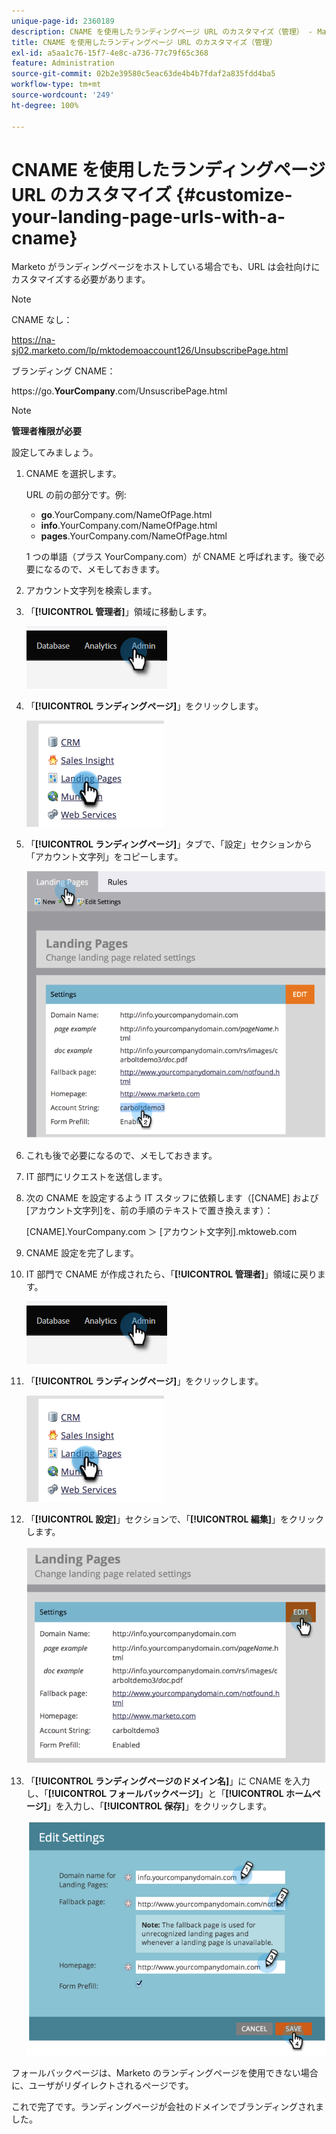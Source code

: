 ```yaml
---
unique-page-id: 2360189
description: CNAME を使用したランディングページ URL のカスタマイズ（管理） - Marketo ドキュメント - 製品ドキュメント
title: CNAME を使用したランディングページ URL のカスタマイズ（管理）
exl-id: a5aa1c76-15f7-4e8c-a736-77c79f65c368
feature: Administration
source-git-commit: 02b2e39580c5eac63de4b4b7fdaf2a835fdd4ba5
workflow-type: tm+mt
source-wordcount: '249'
ht-degree: 100%

---
```


# CNAME を使用したランディングページ URL のカスタマイズ  {#customize-your-landing-page-urls-with-a-cname}

Marketo がランディングページをホストしている場合でも、URL は会社向けにカスタマイズする必要があります。

>[!NOTE]
>
>CNAME なし：
>
>https://na-sj02.marketo.com/lp/mktodemoaccount126/UnsubscribePage.html
>
>ブランディング CNAME：
>
>https://go.**YourCompany**.com/UnsuscribePage.html

>[!NOTE]
>
>**管理者権限が必要**

設定してみましょう。

1. CNAME を選択します。

   URL の前の部分です。例:

   * **go**.YourCompany.com/NameOfPage.html
   * **info**.YourCompany.com/NameOfPage.html
   * **pages**.YourCompany.com/NameOfPage.html

   1 つの単語（プラス YourCompany.com）が CNAME と呼ばれます。後で必要になるので、メモしておきます。

1. アカウント文字列を検索します。

1. 「**[!UICONTROL 管理者]**」領域に移動します。

   ![](assets/customize-your-landing-page-urls-with-a-cname-1.png)

1. 「**[!UICONTROL ランディングページ]**」をクリックします。

   ![](assets/customize-your-landing-page-urls-with-a-cname-2.png)

1. 「**[!UICONTROL ランディングページ]**」タブで、「設定」セクションから「アカウント文字列」をコピーします。

   ![](assets/customize-your-landing-page-urls-with-a-cname-3.png)

1. これも後で必要になるので、メモしておきます。

1. IT 部門にリクエストを送信します。

1. 次の CNAME を設定するよう IT スタッフに依頼します（[CNAME] および[アカウント文字列]を、前の手順のテキストで置き換えます）：

   [CNAME].YourCompany.com ＞ [アカウント文字列].mktoweb.com

1. CNAME 設定を完了します。

1. IT 部門で CNAME が作成されたら、「**[!UICONTROL 管理者]**」領域に戻ります。

   ![](assets/customize-your-landing-page-urls-with-a-cname-4.png)

1. 「**[!UICONTROL ランディングページ]**」をクリックします。

   ![](assets/customize-your-landing-page-urls-with-a-cname-5.png)

1. 「**[!UICONTROL 設定]**」セクションで、「**[!UICONTROL 編集]**」をクリックします。

   ![](assets/customize-your-landing-page-urls-with-a-cname-6.png)

1. 「**[!UICONTROL ランディングページのドメイン名]**」に CNAME を入力し、「**[!UICONTROL フォールバックページ]**」と「**[!UICONTROL ホームページ]**」を入力し、「**[!UICONTROL 保存]**」をクリックします。

   ![](assets/customize-your-landing-page-urls-with-a-cname-7.png)

フォールバックページは、Marketo のランディングページを使用できない場合に、ユーザがリダイレクトされるページです。

これで完了です。ランディングページが会社のドメインでブランディングされました。
